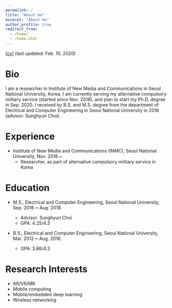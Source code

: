```yaml
---
permalink: /
title: "About me"
excerpt: "About me"
author_profile: true
redirect_from: 
  - /home/
  - /home.html
---
```


[[cv](https://juheonyi.github.io/files/JuheonYi_CV.pdf)] (last updated: Feb. 10, 2020)

# Bio

I am a researcher in Institute of New Media and Communications in Seoul National University, Korea. I am currently serving my alternative compulsory military service (started since Nov. 2018), and plan to start my Ph.D. degree in Sep. 2020. I received by B.S. and M.S. degree from the department of Electrical and Computer Engineering in Seoul National University in 2016 (advisor: Sunghyun Choi).

# Experience

* Institute of New Media and Communications (INMC), Seoul National University, Nov. 2018 ~
  * Researcher, as part of alternative compulsory military service in Korea

# Education

* M.S., Electrical and Computer Engineering, Seoul National University, Sep. 2016 ~ Aug. 2018.
  * Advisor: Sunghyun Choi 
  * GPA: 4.25/4.3

* B.S., Electrical and Computer Engineering, Seoul National University, Mar. 2012 ~ Aug. 2016.
  * GPA: 3.86/4.3

# Research Interests

* AR/VR/MR
* Mobile computing
* Mobile/embedded deep learning
* Wireless networking
